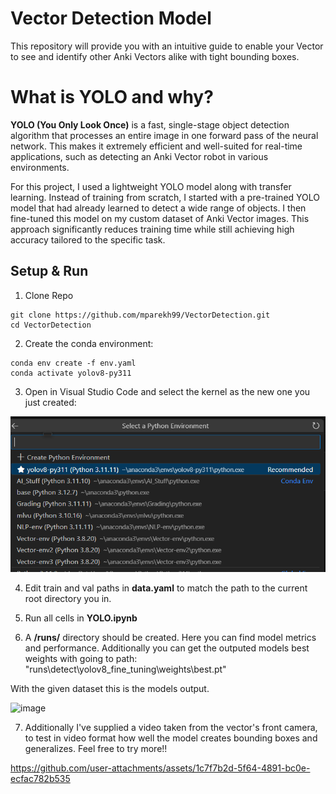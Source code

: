 # Vector Detection Model
This repository will provide you with an intuitive guide to enable your Vector to see and identify other Anki Vectors alike with tight bounding boxes. 



# What is YOLO and why? 
**YOLO (You Only Look Once)** is a fast, single-stage object detection algorithm that processes an entire image in one forward pass of the neural network. This makes it extremely efficient and well-suited for real-time applications, such as detecting an Anki Vector robot in various environments.

For this project, I used a lightweight YOLO model along with transfer learning. Instead of training from scratch, I started with a pre-trained YOLO model that had already learned to detect a wide range of objects. I then fine-tuned this model on my custom dataset of Anki Vector images. This approach significantly reduces training time while still achieving high accuracy tailored to the specific task.



## Setup & Run 

1. Clone Repo
```
git clone https://github.com/mparekh99/VectorDetection.git 
cd VectorDetection
```


2. Create the conda environment:

```
conda env create -f env.yaml
conda activate yolov8-py311
```

3. Open in Visual Studio Code and select the kernel as the new one you just created: 

![alt text](image.png)

4. Edit train and val paths in **data.yaml** to match the path to the current root directory you in. 

5. Run all cells in **YOLO.ipynb**

6. A **/runs/** directory should be created. Here you can find model metrics and performance. Additionally you can get the outputed models best weights with going to path: 
"runs\detect\yolov8_fine_tuning\weights\best.pt"

 With the given dataset this is the models output.

![image](https://github.com/user-attachments/assets/b6820365-2fd6-493c-9014-8e00b386eb25)



 7. Additionally I've supplied a video taken from the vector's front camera, to test in video format how well the model creates bounding boxes and generalizes. Feel free to try more!!

 

https://github.com/user-attachments/assets/1c7f7b2d-5f64-4891-bc0e-ecfac782b535


